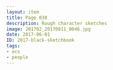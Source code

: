 ```yaml
---
layout: item
title: Page 038
description: Rough character sketches
image: 201702_20170811_0046.jpg
date: 2017-06-01
ID: 2017-black-sketchbook
tags: 
- ocs 
- people
---
```

